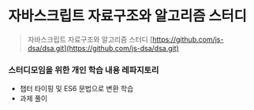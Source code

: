 자바스크립트 자료구조와 알고리즘 스터디
===

> 자바스크립트 자료구조와 알고리즘 스터디 [https://github.com/js-dsa/dsa.git](https://github.com/js-dsa/dsa.git)

### 스터디모임을 위한 개인 학습 내용 레파지토리

- 챕터 타이핑 및 ES6 문법으로 변환 학습
- 과제 풀이